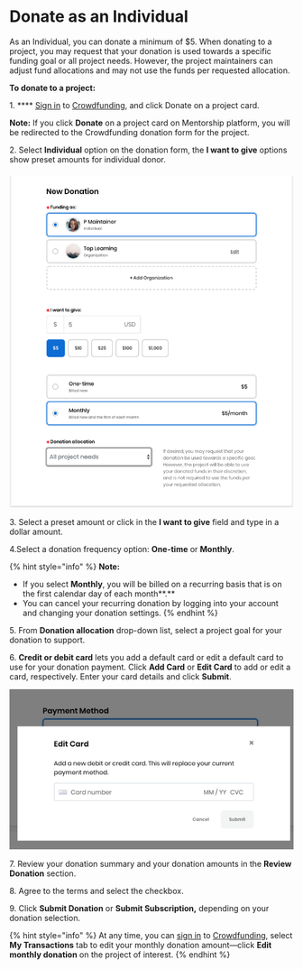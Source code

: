 # Donate as an Individual

As an Individual, you can donate a minimum of $5. When donating to a project, you may request that your donation is used towards a specific funding goal or all project needs. However, the project maintainers can adjust fund allocations and may not use the funds per requested allocation.

**To donate to a project:**

1\. \*\*\*\* [Sign in](../../sso/sign-in/) to [Crowdfunding](https://funding.communitybridge.org), and click Donate on a project card.

**Note:** If you click **Donate** on a project card on Mentorship platform, you will be redirected to the Crowdfunding donation form for the project.

2\. Select **Individual** option on the donation form, the **I want to give** options show preset amounts for individual donor.

####

![](<../../.gitbook/assets/7418566 (3) (1) (1) (2).png>)

3\. Select a preset amount or click in the **I want to give** field and type in a dollar amount.

4.Select a donation frequency option: **One-time** or **Monthly**.

{% hint style="info" %}
**Note:**

* If you select **Monthly**, you will be billed on a recurring basis that is on the first calendar day of each month\*\*.\*\*
* You can cancel your recurring donation by logging into your account and changing your donation settings.
{% endhint %}

5\. From **Donation allocation** drop-down list, select a project goal for your donation to support.

6\. **Credit or debit card** lets you add a default card or edit a default card to use for your donation payment. Click **Add Card** or **Edit Card** to add or edit a card, respectively. Enter your card details and click **Submit**.

![](<../../.gitbook/assets/7418601 (3) (3) (1) (1) (1) (2).png>)

7\. Review your donation summary and your donation amounts in the **Review Donation** section.

8\. Agree to the terms and select the checkbox.

9\. Click **Submit Donation** or **Submit Subscription,** depending on your donation selection.

{% hint style="info" %}
At any time, you can [sign in](../../sso/sign-in/) to [Crowdfunding](https://funding.communitybridge.org), select **My Transactions** tab to edit your monthly donation amount—click **Edit monthly donation** on the project of interest.
{% endhint %}
